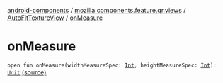 [android-components](../../index.md) / [mozilla.components.feature.qr.views](../index.md) / [AutoFitTextureView](index.md) / [onMeasure](./on-measure.md)

# onMeasure

`open fun onMeasure(widthMeasureSpec: `[`Int`](https://kotlinlang.org/api/latest/jvm/stdlib/kotlin/-int/index.html)`, heightMeasureSpec: `[`Int`](https://kotlinlang.org/api/latest/jvm/stdlib/kotlin/-int/index.html)`): `[`Unit`](https://kotlinlang.org/api/latest/jvm/stdlib/kotlin/-unit/index.html) [(source)](https://github.com/mozilla-mobile/android-components/blob/master/components/feature/qr/src/main/java/mozilla/components/feature/qr/views/AutoFitTextureView.kt#L57)